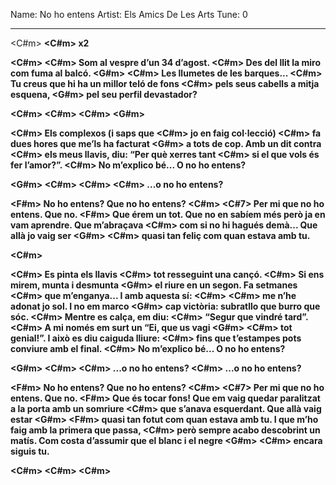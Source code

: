 Name: No ho entens
Artist: Els Amics De Les Arts
Tune: 0

---

<C#m> <B> <E> <E>
<C#m> <B> <A> <A>
x2

<A>       <C#m><B>  <C#m><B><A>
Som al vespre d’un 34 d’agost.
        <C#m>            <B>
Des del llit la miro com fuma al balcó.
<G#m>  <A>          <C#m>
Les llumetes de les barques...
    <B>                  <C#m> <B>    <A>
Tu creus que hi ha un millor teló de fons
             <C#m>           <B>
pels seus cabells a mitja esquena,
                 <G#m> <A>
pel seu perfil devastador?

<C#m> <B> <C#m> <B> <A>
<C#m> <B> <G#m>

<A>     <C#m> <B>
Els complexos (i saps que
<C#m>      <B>    <A>
jo en faig col·lecció)
        <C#m>               <B>
fa dues hores que me’ls ha facturat
          <G#m>       <A>
a tots de cop. Amb un dit contra
          <C#m>
els meus llavis, diu:
         <B>
“Per què xerres tant
          <C#m>   <B>    <A>
si el que vols és fer l’amor?”.
       <C#m>         <B>
No m’explico bé... O no ho entens?

<G#m> <A> <C#m> <B> <C#m> <B> <A>
<C#m>    <B>
   ...o no ho entens?

<F#m>
No ho entens? Que no ho entens?
           <A>               <C#m> <C#7>
Per mi que no ho entens. Que no.
            <F#m>
Que érem un tot. Que no en sabíem més
                 <A>
però ja en vam aprendre. Que m’abraçava
                      <C#m>
com si no hi hagués demà... Que allà jo vaig ser
      <B>           <G#m>          <C#m>
quasi tan feliç com quan estava amb tu.

<B> <E> <E>
<C#m> <B> <A>

<A>          <C#m>  <B>
Es pinta els llavis
          <C#m> <B>   <A> 
tot resseguint una cançó.
         <C#m>            <B>
Si ens mirem, munta i desmunta
                 <G#m>       <A>
el riure en un segon. Fa setmanes
        <C#m>             <B>
que m’enganya... I amb aquesta sí:
     <C#m> <B>    <A>          <C#m>
me n’he adonat jo sol. I no em marco
       <B>                  <G#m>     <A>
cap victòria: subratllo que burro que sóc.
          <C#m> <B>
Mentre es calça, em diu:
   <C#m>   <B>    <A>
“Segur que vindré tard”.
      <C#m>              <B> 
A mi només em surt un “Ei, que us vagi
        <G#m>           <A>          <C#m>
tot genial!”. I això es diu caiguda lliure:
             <B>            <C#m>     <B>   <A>
fins que t’estampes pots conviure amb el final.
       <C#m>         <B>
No m’explico bé... O no ho entens?

<G#m> <A> <C#m>   <B>       <C#m> <B> <A>
           ...o no ho entens?
<C#m>  <B>
 ...o no ho entens?

<F#m>
No ho entens? Que no ho entens?
           <A>               <C#m> <C#7>
Per mi que no ho entens. Que no.
             <F#m>
Que és tocar fons! Que em vaig quedar
                <A>
paralitzat a la porta amb un somriure
                  <C#m>
que s’anava esquerdant. Que allà vaig estar
      <B>           <G#m>          <F#m>
quasi tan fotut com quan estava amb tu.
                                   <A>
I que m’ho faig amb la primera que passa,
                                 <C#m>
però sempre acabo descobrint un matís.
                            <B>
Com costa d’assumir que el blanc i el negre
 <G#m>        <C#m> <B> <E> <E>
encara siguis tu. 

<C#m> <B> <A> <A>
<C#m> <B> <E> <E>
<C#m> <B> <A>
